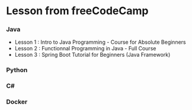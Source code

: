 
# Lesson from freeCodeCamp

### Java 

- Lesson 1 : Intro to Java Programming - Course for Absolute Beginners
- Lesson 2 : Functionnal Programming in Java - Full Course
- Lesson 3 : Spring Boot Tutorial for Beginners (Java Framework)

### Python

### C#

### Docker
